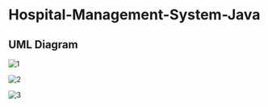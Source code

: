 # Hospital-Management-System-Java

## UML Diagram
![1](https://user-images.githubusercontent.com/74346775/150180420-b6497572-0f8b-4e60-992e-1a15dd1b7974.png)

![2](https://user-images.githubusercontent.com/74346775/150180430-d80a685a-07cf-4c82-8689-18f36dd510d0.png)

![3](https://user-images.githubusercontent.com/74346775/150180458-b98972de-9bec-4ca0-9e22-b49886886ac0.png)
